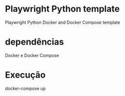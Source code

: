# Playwright Python template
Playwright Python Docker and Docker Compose template

# dependências
Docker e Docker Compose

# Execução
docker-compose up

